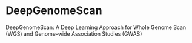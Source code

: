 # DeepGenomeScan
DeepGenomeScan: A Deep Learning Approach for Whole Genome Scan (WGS) and Genome-wide Association Studies (GWAS)
